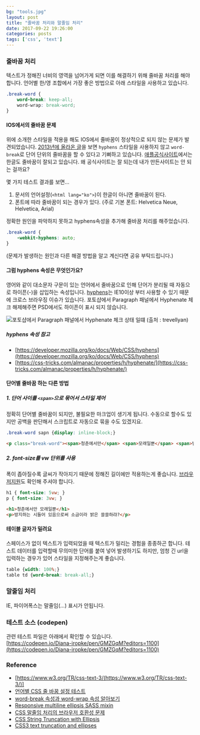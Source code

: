 ```yaml
---
bg: "tools.jpg"
layout: post
title: "줄바꿈 처리와 말줄임 처리"
date: 2017-09-22 19:26:00
categories: posts
tags: ['css', 'text']
---
```


### 줄바꿈 처리
텍스트가 정해진 너비의 영역을 넘어가게 되면 이를 해결하기 위해 줄바꿈 처리를 해야합니다.
언어별 한/영 조합에서 가장 좋은 방법으로 아래 스타일을 사용하고 있습니다.

```css
.break-word {
    word-break: keep-all;
    word-wrap: break-word;
}
```

#### IOS에서의 줄바꿈 문제
위에 소개한 스타일을 적용을 해도 IOS에서 줄바꿈이 정상적으로 되지 않는 문제가 발견되었습니다.
[2013년에 올라온 글](https://coolestguidesontheplanet.com/stop-hyphens-css-ios-mobile-safari-iphones/)을 보면 `hyphens` 스타일을 사용하지 않고 `word-break`로 단어 단위의 줄바꿈을 할 수 있다고 기뻐하고 있습니다.
[애플공식사이트](https://www.apple.com/)에서는 한글도 줄바꿈이 잘되고 있습니다.
왜 공식사이트는 잘 되는데 내가 만든사이트는 안 되는 걸까요?

몇 가지 테스트 결과를 보면...
1. 문서의 언어설정(`<html lang="ko">`)이 한글이 아니면 줄바꿈이 된다.
2. 폰트에 따라 줄바꿈이 되는 경우가 있다. (주로 기본 폰트: Helvetica Neue, Helvetica, Arial)

정확한 원인을 파악하지 못하고 hyphens속성을 추가해 줄바꿈 처리를 해주었습니다.
```css
.break-word {
    -webkit-hyphens: auto;
}
```
(문제가 발생하는 원인과 다른 해결 방법을 알고 계신다면 공유 부탁드립니다.)

#### 그럼 hyphens 속성은 무엇인가요?
영어와 같이 대소문자 구문이 있는 언어에서 줄바꿈으로 인해 단어가 분리될 때 자동으로 하이픈(-)을 삽입하는 속성입니다.
[hyphens](http://caniuse.com/#search=hyphens)는 IE10이상 부터 사용할 수 있기 때문에 크로스 브라우징 이슈가 있습니다.
포토샵에서 Paragraph 패널에서 Hyphenate 체크 해제해주면 PSD에서도 하이픈이 표시 되지 않습니다.

![포토샵에서 Paragraph 패널에서 Hyphenate 체크 상태 일떄](https://trevellyan.biz/wp-content/uploads/2012/02/2.jpg)
(출처 : trevellyan)

##### hyphens 속성 참고
- [https://developer.mozilla.org/ko/docs/Web/CSS/hyphens](https://developer.mozilla.org/ko/docs/Web/CSS/hyphens)
- [https://css-tricks.com/almanac/properties/h/hyphenate/](https://css-tricks.com/almanac/properties/h/hyphenate/)

#### 단어별 줄바꿈 하는 다른 방법
##### 1. 단어 사이를 `<span>`으로 묶어서 스타일 제어
정확히 단어별 줄바꿈이 되지만, 불필요한 마크업이 생기게 됩니다. 수동으로 할수도 있지만 공백을 판단해서 스크립트로 자동으로 묶을 수도 있겠지요.
```css
.break-word sapn {display: inline-block;}
```

```html
<p class="break-word"><span>청춘에서만</span> <span>모래일뿐</span> <span>방지하는</span> <span>시들어</span> <span>있음으로써</span> <span>소금이라</span> <span>밝은</span> <span>쓸쓸하랴?</span></p>
```

##### 2. font-size를 vw 단위를 사용
폭이 좁아질수록 글씨가 작아지기 때문에 정해진 길이에만 적용하는게 좋습니다.
[브라우저지원](http://caniuse.com/#search=vw)도 확인해 주셔야 합니다.

```css
h1 { font-size: 5vw; }
p { font-size: 3vw; }
```
```html
<h1>청춘에서만 모래일뿐</h1>
<p>방지하는 시들어 있음으로써 소금이라 밝은 쓸쓸하랴?</p>
```

#### 테이블 글자가 밀려요
스페이스가 없이 텍스트가 입력되었을 때 텍스트가 밀리는 경험을 종종하곤 합니다.
테스트 데이터를 입력할때 무의미한 단어를 붙여 넣어 발생하기도 하지만, 엄청 긴 url을 입력하는 경우가 있어 스타일을 지정해주는게 좋습니다.

```css
table {width: 100%;}
table td {word-break: break-all;}
```

### 말줄임 처리
IE, 파이어폭스는 말줄임(…) 표시가 안됩니다.


### 테스트 소스 (codepen)
관련 테스트 파일은 아래에서 확인할 수 있습니다.  
[https://codepen.io/Diana-iropke/pen/GMZGqM?editors=1100](https://codepen.io/Diana-iropke/pen/GMZGqM?editors=1100)

### Reference
- [https://www.w3.org/TR/css-text-3/(https://www.w3.org/TR/css-text-3/)]
- [언어별 CSS 줄 바꿈 설정 테스트](https://codepen.io/naradesign/pen/Evadoy)
- [word-break 속성과 word-wrap 속성 알아보기](http://wit.nts-corp.com/2017/07/25/4675)
- [Responsive multiline ellipsis SASS mixin](http://codepen.io/sergeysemashko/pen/jFGJD)
- [CSS 말줄임 처리의 브라우저 호환성 문제](http://nuli.navercorp.com/sharing/blog/post/37677)
- [CSS String Truncation with Ellipsis](http://mattsnider.com/css-string-truncation-with-ellipsis/)
- [CSS3 text truncation and ellipses](http://sharonminsuk.com/blog/2010/07/22/css3-text-truncation-and-ellipses-even-in-firefox-and-without-the-styling-constraints/)
